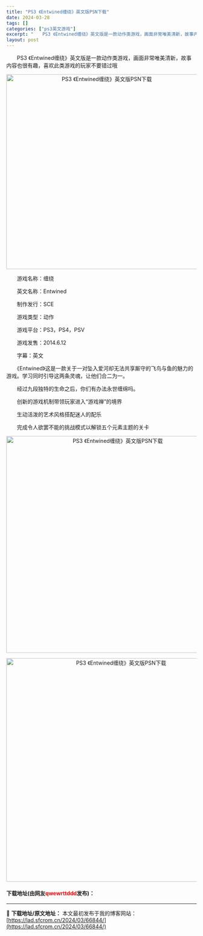 ```yaml
---
title: "PS3 《Entwined缠绕》英文版PSN下载"
date: 2024-03-28
tags: []
categories: ["ps3英文游戏"]
excerpt: "　　PS3 《Entwined缠绕》英文版是一款动作类游戏，画面非常唯美清新，故事内容也很有趣，喜欢此类游戏的玩家不要错过哦 　　游戏名称：缠绕 　　英文名称：Entwined 　　制作发行：SCE 　　游戏类型：动作 　　游戏平台：PS3，PS4，PSV 　　游戏发售：2014.6.12 　　字幕&hellip;"
layout: post
---
```


 <p>　　PS3 《Entwined缠绕》英文版是一款动作类游戏，画面非常唯美清新，故事内容也很有趣，喜欢此类游戏的玩家不要错过哦</p> <p align="center"><img align="" border="0" src="https://lad.sfcrom.cn/wp-content/uploads/2024/03/20240328_66051891b11e8.webp" width="516" alt="PS3 《Entwined缠绕》英文版PSN下载" /></p> <p>　　游戏名称：缠绕</p> <p>　　英文名称：Entwined</p> <p>　　制作发行：SCE</p> <p>　　游戏类型：动作</p> <p>　　游戏平台：PS3，PS4，PSV</p> <p>　　游戏发售：2014.6.12</p> <p>　　字幕：英文</p> <p>　　《Entwined》这是一款关于一对坠入爱河却无法共享厮守的飞鸟与鱼的魅力的游戏。学习同时引导这两条灵魂，让他们合二为一。</p> <p>　　经过九段独特的生命之后，你们有办法永世缠绵吗。</p> <p>　　创新的游戏机制带领玩家进入&ldquo;游戏禅&rdquo;的境界</p> <p>　　生动活泼的艺术风格搭配迷人的配乐</p> <p>　　完成令人欲罢不能的挑战模式以解锁五个元素主题的关卡</p> <p align="center"><img align="" border="0" src="https://lad.sfcrom.cn/wp-content/uploads/2024/03/20240328_660518920ac63.webp" width="574" alt="PS3 《Entwined缠绕》英文版PSN下载" /></p> <p align="center"><img align="" border="0" src="https://lad.sfcrom.cn/wp-content/uploads/2024/03/20240328_6605189258c6f.webp" width="592" alt="PS3 《Entwined缠绕》英文版PSN下载" /></p> <p><h4>下载地址(由网友<font color="red">qwewrttddd</font>发布)：</h4></p> 

---
📖 **下载地址/原文地址：** 本文最初发布于我的博客网站：[https://lad.sfcrom.cn/2024/03/66844/](https://lad.sfcrom.cn/2024/03/66844/)
